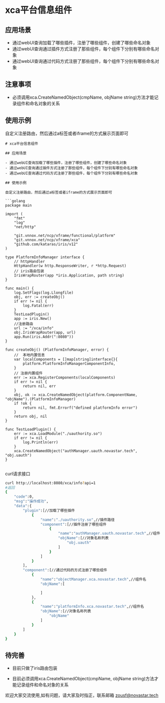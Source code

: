 # xca平台信息组件

## 应用场景

- 通过webUI查询加载了哪些插件，注册了哪些组件，创建了哪些命名对象
- 通过webUI查询通过插件方式注册了那些组件，每个组件下分别有哪些命名对象
- 通过webUI查询通过代码方式注册了那些组件，每个组件下分别有哪些命名对象

## 注意事项

- 必须调用xca.CreateNamedObject(cmpName, objName string)方法才能记录组件和命名对象的关系


## 使用示例

自定义注册路由，然后通过a标签或者iframe的方式展示页面即可

```golang
# xca平台信息组件

## 应用场景

- 通过webUI查询加载了哪些插件，注册了哪些组件，创建了哪些命名对象
- 通过webUI查询通过插件方式注册了那些组件，每个组件下分别有哪些命名对象
- 通过webUI查询通过代码方式注册了那些组件，每个组件下分别有哪些命名对象

## 使用示例

自定义注册路由，然后通过a标签或者iframe的方式展示页面即可

```golang
package main

import (
	"fmt"
	"log"
	"net/http"

	"git.vnnox.net/ncp/xframe/functional/platform"
	"git.vnnox.net/ncp/xframe/xca"
	"github.com/kataras/iris/v12"
)

type PlatformInfoManager interface {
	// httpHandler
	HttpHandler(w http.ResponseWriter, r *http.Request)
	// iris路由包装
	IrisWrapRouter(app *iris.Application, path string)
}

func main() {
	log.SetFlags(log.Llongfile)
	obj, err := createObj()
	if err != nil {
		log.Fatal(err)
	}
	TestLoadPlugin()
	app := iris.New()
	//注册路由
	url := "/xca/info"
	obj.IrisWrapRouter(app, url)
	app.Run(iris.Addr(":8080"))
}

func createObj() (PlatformInfoManager, error) {
	//  本地内置信息
	var localComponents = []map[string]interface{}{
		platform.PlatformInfoManagerComponentInfo,
	}
	// 注册内置组件
	err := xca.RegisterComponents(localComponents)
	if err != nil {
		return nil, err
	}
	obj, ok := xca.CreateNamedObject(platform.ComponentName, "objName").(PlatformInfoManager)
	if !ok {
		return nil, fmt.Errorf("defined platformInfo error")
	}
	return obj, nil
}

func TestLoadPlugin() {
	err := xca.LoadModule("./uauthority.so")
	if err != nil {
		log.Println(err)
	}
	xca.CreateNamedObject("authManager.uauth.novastar.tech", "obj.uauth")
}


```

curl请求接口

```bash
curl http://localhost:8080/xca/info?api=1
#返回
{
    "code":0,
    "msg":"操作成功",
    "data":{
        "plugin":[//加载了哪些插件
            {
                "name":"./uauthority.so",//插件路径
                "component":[//插件注册了哪些组件
                    {
                        "name":"authManager.uauth.novastar.tech",//组件名
                        "objName":[//对象名称列表
                            "obj.uauth"
                        ]
                    }
                ]
            }
        ],
        "component":[//通过代码的方式注册了哪些组件
            {
                "name":"objectManager.xca.novastar.tech",//组件名
                "objName":[

                ]
            },
            {
                "name":"platformInfo.xca.novastar.tech",//组件名
                "objName":[//对象名称列表
                    "objName"
                ]
            }
        ]
    }
}
```

## 待完善


- 目前只做了iris路由包装

- 目前必须调用xca.CreateNamedObject(cmpName, objName string)方法才能记录组件和命名对象的关系

欢迎大家交流使用,如有问题，请大家及时指正，联系邮箱 [zousf@novastar.tech](mailto:zousf@novastar.tech)